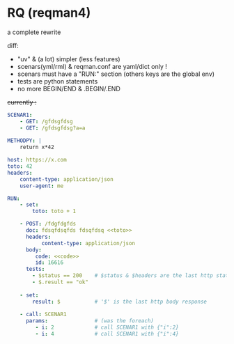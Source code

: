 # RQ (reqman4)

a complete rewrite

diff:
- "uv" & (a lot) simpler (less features)
- scenars(yml/rml) & reqman.conf are yaml/dict only !
- scenars must have a "RUN:" section (others keys are the global env)
- tests are python statements
- no more BEGIN/END & .BEGIN/.END


~~currently :~~

```yaml
SCENAR1:
    - GET: /gfdsgfdsg
    - GET: /gfdsgfdsg?a=a
    
METHODPY: |
    return x*42

host: https://x.com
toto: 42
headers:
    content-type: application/json
    user-agent: me

RUN:
    - set:
        toto: toto + 1

    - POST: /fdgfdgfds
      doc: fdsqfdsqfds fdsqfdsq <<toto>>
      headers:
           content-type: application/json
      body:
         code: <<code>>
         id: 16616
      tests:
        - $status == 200    # $status & $headers are the last http status&headers
        - $.result == "ok"
    
    - set:
        result: $           # '$' is the last http body response
    
    - call: SCENAR1
      params:               # (was the foreach)
         - i: 2             # call SCENAR1 with {"i":2}
         - i: 4             # call SCENAR1 with {"i":4}

```